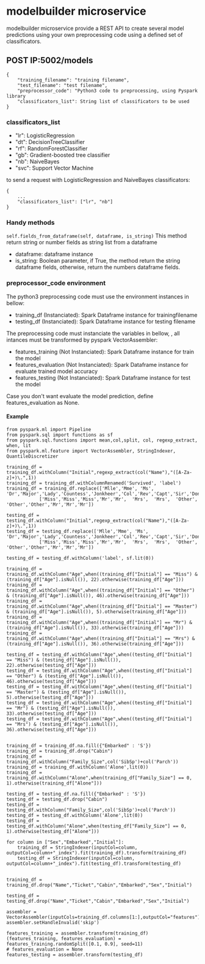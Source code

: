 # modelbuilder microservice
modelbuilder microservice provide a REST API to create several model predictions using your own preprocessing code using a defined set of classificators. 

## POST IP:5002/models
```
{
    "training_filename": "training filename",
    "test_filename": "test filename",
    "preprocessor_code": "Python3 code to preprocessing, using Pyspark library
    "classificators_list": String list of classificators to be used
}
```
### classificators_list

* "lr": LogisticRegression
* "dt": DecisionTreeClassifier
* "rf": RandomForestClassifier
* "gb": Gradient-boosted tree classifier
* "nb": NaiveBayes
* "svc": Support Vector Machine

to send a request with LogisticRegression and NaiveBayes classificators:
```
{
    ...
    "classificators_list": ["lr", "nb"]
}
```
### Handy methods

`self.fields_from_dataframe(self, dataframe, is_string)`
This method return string or number fields as string list from a dataframe

* dataframe: dataframe instance
* is_string: Boolean parameter, if True, the method return the string dataframe fields, otherwise, return the numbers dataframe fields.

### preprocessor_code environment

The python3 preprocessing code must use the environment instances in bellow:

* training_df (Instanciated): Spark Dataframe instance for trainingfilename
* testing_df  (Instanciated): Spark Dataframe instance for testing filename

The preprocessing code must instanciate the variables in bellow, , all intances must be transformed by pyspark VectorAssembler:

* features_training (Not Instanciated): Spark Dataframe instance for train the model
* features_evaluation (Not Instanciated): Spark Dataframe instance for evaluate trained model accuracy
* features_testing (Not Instanciated): Spark Dataframe instance for test the model

Case you don't want evaluate the model prediction, define features_evaluation as None.

#### Example

    from pyspark.ml import Pipeline
    from pyspark.sql import functions as sf
    from pyspark.sql.functions import mean,col,split, col, regexp_extract, when, lit
    from pyspark.ml.feature import VectorAssembler, StringIndexer, QuantileDiscretizer

    training_df = training_df.withColumn("Initial",regexp_extract(col("Name"),"([A-Za-z]+)\.",1))
    training_df = training_df.withColumnRenamed('Survived', 'label')
    training_df = training_df.replace(['Mlle','Mme', 'Ms', 'Dr','Major','Lady','Countess','Jonkheer','Col','Rev','Capt','Sir','Don'],
                ['Miss','Miss','Miss','Mr','Mr',  'Mrs',  'Mrs',  'Other',  'Other','Other','Mr','Mr','Mr'])

    testing_df = testing_df.withColumn("Initial",regexp_extract(col("Name"),"([A-Za-z]+)\.",1))
    testing_df = testing_df.replace(['Mlle','Mme', 'Ms', 'Dr','Major','Lady','Countess','Jonkheer','Col','Rev','Capt','Sir','Don'],
                ['Miss','Miss','Miss','Mr','Mr',  'Mrs',  'Mrs',  'Other',  'Other','Other','Mr','Mr','Mr'])

    testing_df = testing_df.withColumn('label', sf.lit(0))

    training_df = training_df.withColumn("Age",when((training_df["Initial"] == "Miss") & (training_df["Age"].isNull()), 22).otherwise(training_df["Age"]))
    training_df = training_df.withColumn("Age",when((training_df["Initial"] == "Other") & (training_df["Age"].isNull()), 46).otherwise(training_df["Age"]))
    training_df = training_df.withColumn("Age",when((training_df["Initial"] == "Master") & (training_df["Age"].isNull()), 5).otherwise(training_df["Age"]))
    training_df = training_df.withColumn("Age",when((training_df["Initial"] == "Mr") & (training_df["Age"].isNull()), 33).otherwise(training_df["Age"]))
    training_df = training_df.withColumn("Age",when((training_df["Initial"] == "Mrs") & (training_df["Age"].isNull()), 36).otherwise(training_df["Age"]))

    testing_df = testing_df.withColumn("Age",when((testing_df["Initial"] == "Miss") & (testing_df["Age"].isNull()), 22).otherwise(testing_df["Age"]))
    testing_df = testing_df.withColumn("Age",when((testing_df["Initial"] == "Other") & (testing_df["Age"].isNull()), 46).otherwise(testing_df["Age"]))
    testing_df = testing_df.withColumn("Age",when((testing_df["Initial"] == "Master") & (testing_df["Age"].isNull()), 5).otherwise(testing_df["Age"]))
    testing_df = testing_df.withColumn("Age",when((testing_df["Initial"] == "Mr") & (testing_df["Age"].isNull()), 33).otherwise(testing_df["Age"]))
    testing_df = testing_df.withColumn("Age",when((testing_df["Initial"] == "Mrs") & (testing_df["Age"].isNull()), 36).otherwise(testing_df["Age"]))


    training_df = training_df.na.fill({"Embarked" : 'S'})
    training_df = training_df.drop("Cabin")
    training_df = training_df.withColumn("Family_Size",col('SibSp')+col('Parch'))
    training_df = training_df.withColumn('Alone',lit(0))
    training_df = training_df.withColumn("Alone",when(training_df["Family_Size"] == 0, 1).otherwise(training_df["Alone"]))

    testing_df = testing_df.na.fill({"Embarked" : 'S'})
    testing_df = testing_df.drop("Cabin")
    testing_df = testing_df.withColumn("Family_Size",col('SibSp')+col('Parch'))
    testing_df = testing_df.withColumn('Alone',lit(0))
    testing_df = testing_df.withColumn("Alone",when(testing_df["Family_Size"] == 0, 1).otherwise(testing_df["Alone"]))

    for column in ["Sex","Embarked","Initial"]:
        training_df = StringIndexer(inputCol=column, outputCol=column+"_index").fit(training_df).transform(training_df)
        testing_df = StringIndexer(inputCol=column, outputCol=column+"_index").fit(testing_df).transform(testing_df)


    training_df = training_df.drop("Name","Ticket","Cabin","Embarked","Sex","Initial")

    testing_df = testing_df.drop("Name","Ticket","Cabin","Embarked","Sex","Initial")

    assembler = VectorAssembler(inputCols=training_df.columns[1:],outputCol="features")
    assembler.setHandleInvalid('skip')

    features_training = assembler.transform(training_df)
    (features_training, features_evaluation) = features_training.randomSplit([0.1, 0.9], seed=11)
    # features_evaluation = None
    features_testing = assembler.transform(testing_df)
 
